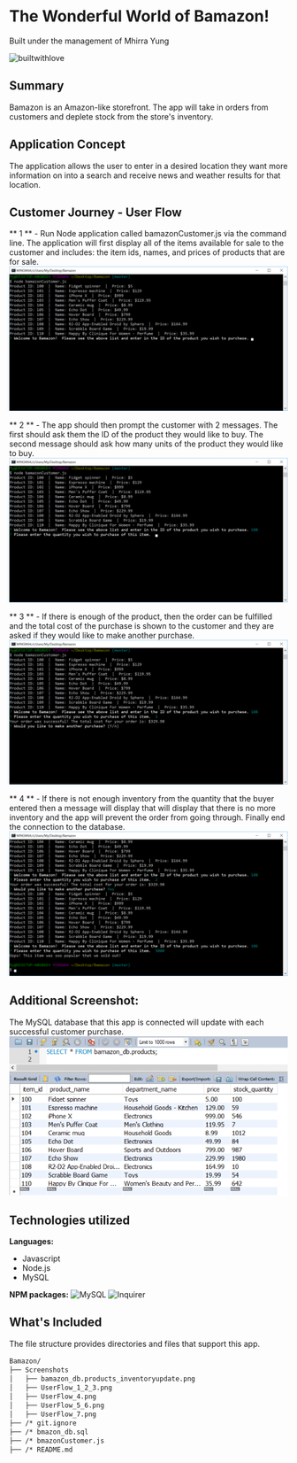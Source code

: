 # The Wonderful World of Bamazon!
Built under the management of Mhirra Yung

![builtwithlove](http://forthebadge.com/images/badges/built-with-love.svg)

## Summary
Bamazon is an Amazon-like storefront.  The app will take in orders from customers and deplete stock from the store's inventory.

## Application Concept
The application allows the user to enter in a desired location they want more information on into a search and receive news and weather results for that location.

## Customer Journey - User Flow 

** 1 ** - Run Node application called bamazonCustomer.js via the command line. The application will first display all of the items available for sale to the customer and includes: the item ids, names, and prices of products that are for sale.
<img src="https://github.com/lookatdmoon/Bamazon/blob/master/Screenshots/UserFlow_1_2_3.png?raw=true">

** 2 ** - The app should then prompt the customer with 2 messages.
The first should ask them the ID of the product they would like to buy.
The second message should ask how many units of the product they would like to buy.
<img src="https://github.com/lookatdmoon/Bamazon/blob/master/Screenshots/UserFlow_4.png?raw=true">

** 3 ** - If there is enough of the product, then the order can be fulfilled and  the total cost of the purchase is shown to the customer and they are asked if they would like to make another purchase.
<img src="https://github.com/lookatdmoon/Bamazon/blob/master/Screenshots/UserFlow_5_6.png?raw=true">

** 4 ** - If there is not enough inventory from the quantity that the buyer entered then a message will display that will display that there is no more inventory and the app will prevent the order from going through. Finally end the connection to the database.
<img src="https://github.com/lookatdmoon/Bamazon/blob/master/Screenshots/UserFlow_7.png?raw=true">

## Additional Screenshot:
The MySQL database that this app is connected will update with each successful customer purchase. 
<img src="https://github.com/lookatdmoon/Bamazon/blob/master/Screenshots/bamazon_db.products_inventoryupdated.png?raw=true">

## Technologies utilized

**Languages:**
* Javascript
* Node.js 
* MySQL

**NPM packages:**
![MySQL](https://www.npmjs.com/package/mysql)
![Inquirer](https://www.npmjs.com/package/inquirer)

## What's Included
The file structure provides directories and files that support this app.

```
Bamazon/
├── Screenshots
│   ├── bamazon_db.products_inventoryupdate.png
│   ├── UserFlow_1_2_3.png
│   ├── UserFlow_4.png
│   ├── UserFlow_5_6.png
│   ├── UserFlow_7.png
├── /* git.ignore
├── /* bmazon_db.sql
├── /* bmazonCustomer.js
├── /* README.md
```





